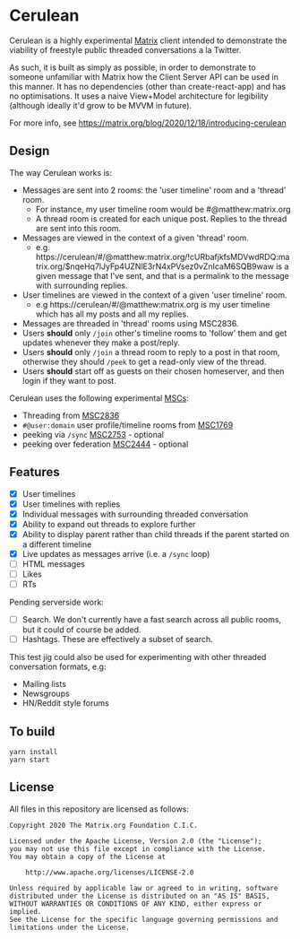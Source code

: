 # Cerulean

Cerulean is a highly experimental [Matrix](https://matrix.org) client intended to
demonstrate the viability of freestyle public threaded conversations a la Twitter.

As such, it is built as simply as possible, in order to demonstrate to someone
unfamiliar with Matrix how the Client Server API can be used in this manner.
It has no dependencies (other than create-react-app) and has no optimisations.
It uses a naive View+Model architecture for legibility (although ideally it'd
grow to be MVVM in future).

For more info, see https://matrix.org/blog/2020/12/18/introducing-cerulean

## Design

The way Cerulean works is:
 * Messages are sent into 2 rooms: the 'user timeline' room and a 'thread' room.
    * For instance, my user timeline room would be #@matthew:matrix.org
    * A thread room is created for each unique post. Replies to the thread are sent into this room.
 * Messages are viewed in the context of a given 'thread' room.
    * e.g. https://cerulean/#/@matthew:matrix.org/!cURbafjkfsMDVwdRDQ:matrix.org/$nqeHq7lJyFp4UZNlE3rN4xPVsez0vZnIcaM6SQB9waw
      is a given message that I've sent, and that is a permalink to the message with surrounding replies.
 * User timelines are viewed in the context of a given 'user timeline' room.
    * e.g https://cerulean/#/@matthew:matrix.org is my user timeline which has all my posts and all my replies.
 * Messages are threaded in 'thread' rooms using MSC2836.
 * Users **should** only `/join` other's timeline rooms to 'follow' them and get updates whenever they make a post/reply.
 * Users **should** only `/join` a thread room to reply to a post in that room, otherwise they should `/peek` to get a read-only view of the thread.
 * Users **should** start off as guests on their chosen homeserver, and then login if they want to post.

Cerulean uses the following experimental [MSCs](https://matrix.org/docs/spec/proposals):
 * Threading from [MSC2836](https://github.com/matrix-org/matrix-doc/pull/2836)
 * `#@user:domain` user profile/timeline rooms from [MSC1769](https://github.com/matrix-org/matrix-doc/pull/1769)
 * peeking via `/sync` [MSC2753](https://github.com/matrix-org/matrix-doc/pull/2753) - optional
 * peeking over federation [MSC2444](https://github.com/matrix-org/matrix-doc/pull/2444) - optional

## Features

 * [x] User timelines
 * [x] User timelines with replies
 * [x] Individual messages with surrounding threaded conversation
 * [x] Ability to expand out threads to explore further
 * [x] Ability to display parent rather than child threads if the parent started on a different timeline
 * [x] Live updates as messages arrive (i.e. a `/sync` loop)
 * [ ] HTML messages
 * [ ] Likes
 * [ ] RTs

Pending serverside work:
 * [ ] Search. We don't currently have a fast search across all public rooms, but it could of course be added.
 * [ ] Hashtags. These are effectively a subset of search.

This test jig could also be used for experimenting with other threaded conversation formats, e.g:
 * Mailing lists
 * Newsgroups
 * HN/Reddit style forums

## To build

```
yarn install
yarn start
```

## License

All files in this repository are licensed as follows:

```
Copyright 2020 The Matrix.org Foundation C.I.C.

Licensed under the Apache License, Version 2.0 (the "License");
you may not use this file except in compliance with the License.
You may obtain a copy of the License at

    http://www.apache.org/licenses/LICENSE-2.0

Unless required by applicable law or agreed to in writing, software
distributed under the License is distributed on an "AS IS" BASIS,
WITHOUT WARRANTIES OR CONDITIONS OF ANY KIND, either express or implied.
See the License for the specific language governing permissions and
limitations under the License.
```
